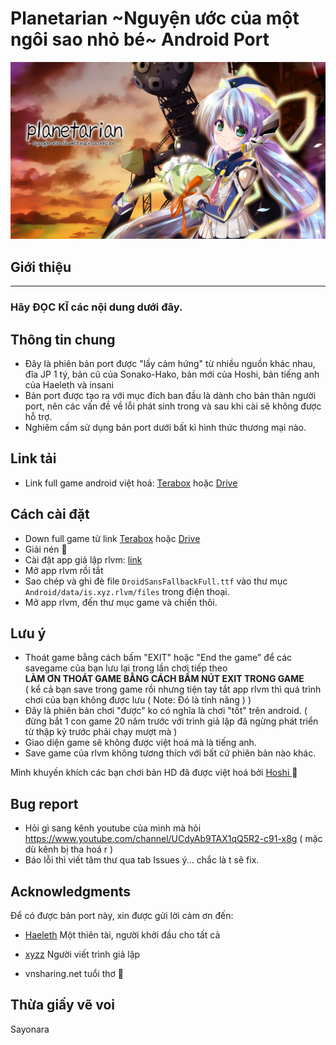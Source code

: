 # Planetarian \~Nguyện ước của một ngôi sao nhỏ bé\~ Android Port

![ảnh cung thiên văn](Planetarian.jpg)

## Giới thiệu
 

_____________________________________________________________________________
### Hãy **ĐỌC KĨ** các nội dung dưới đây.

## Thông tin chung
- Đây là phiên bản port được "lấy cảm hứng" từ nhiều nguồn khác nhau, đĩa JP 1 tý, bản cũ của Sonako-Hako, bản mới của Hoshi, bản tiếng anh của Haeleth và insani
- Bản port được tạo ra với mục đích ban đầu là dành cho bản thân người port, nên các vấn đề về lỗi phát sinh trong và sau khi cài sẽ không được hỗ trợ.
- Nghiêm cấm sử dụng bản port dưới bất kì hình thức thương mại nào.

## Link tải
<!--- Patch từ github: [link](https://github.com/luudanmatcuoi-vn/CLANNAD_android_viethoa/raw/main/CLANNAD_android_viethoa_patch.rar)-->
- Link full game android việt hoá: [Terabox]( ) hoặc  [Drive]( )

## Cách cài đặt

- Down full game từ link [Terabox]( )  hoặc [Drive]( )
- Giải nén :penguin:
- Cài đặt app giả lập rlvm: [link](https://m.apkpure.com/vn/rlvm/is.xyz.rlvm)
- Mở app rlvm rồi tắt
- Sao chép và ghi đè file `DroidSansFallbackFull.ttf` vào thư mục `Android/data/is.xyz.rlvm/files` trong điện thoại.
- Mở app rlvm, đến thư mục game và chiến thôi.

## Lưu ý

- Thoát game bằng cách bấm "EXIT" hoặc "End the game" để các savegame của bạn lưu lại trong lần chơi tiếp theo<br>
__LÀM ƠN THOÁT GAME BẰNG CÁCH BẤM NÚT EXIT TRONG GAME__
<br>( kể cả bạn save trong game rồi nhưng tiện tay tắt app rlvm thì quá trình chơi của bạn không được lưu ( Note: Đó là tính năng ) )
- Đây là phiên bản chơi "được" ko có nghĩa là chơi "tốt" trên android.
  ( đừng bắt 1 con game 20 năm trước với trình giả lập đã ngừng phát triển từ thập kỷ trước phải chạy mượt mà )
- Giao diện game sẽ không được việt hoá mà là tiếng anh.
- Save game của rlvm không tương thích với bất cứ phiên bản nào khác.
  
 Mình khuyến khích các bạn chơi bản HD đã được việt hoá bởi [Hoshi ](http://www.hoshivsub.com/2018/08/planetarian-hd-edition.html) :penguin:

## Bug report
- Hỏi gì sang kênh youtube của mình mà hỏi https://www.youtube.com/channel/UCdyAb9TAX1qQ5R2-c91-x8g ( mặc dù kênh bị tha hoá r )
- Báo lỗi thì viết tâm thư qua tab Issues ý... chắc là t sẽ fix.

## Acknowledgments
Để có được bản port này, xin được gửi lời cảm ơn đến:
- [Haeleth](http://www.haeleth.net/) Một thiên tài, người khởi đầu cho tất cả
- [xyzz](https://github.com/xyzz/rlvm-android) Người viết trình giả lập

- vnsharing.net tuổi thơ :penguin:

## Thừa giấy vẽ voi


Sayonara



